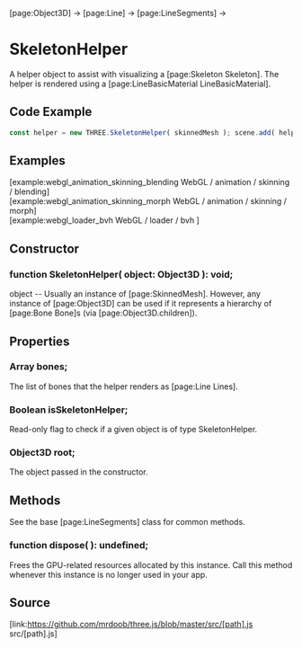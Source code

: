[page:Object3D] → [page:Line] → [page:LineSegments] →

# SkeletonHelper

A helper object to assist with visualizing a [page:Skeleton Skeleton]. The
helper is rendered using a [page:LineBasicMaterial LineBasicMaterial].

## Code Example

  
```ts  
const helper = new THREE.SkeletonHelper( skinnedMesh ); scene.add( helper );  
```  

## Examples

[example:webgl_animation_skinning_blending WebGL / animation / skinning /
blending]  
[example:webgl_animation_skinning_morph WebGL / animation / skinning / morph]  
[example:webgl_loader_bvh WebGL / loader / bvh ]

## Constructor

###  function SkeletonHelper( object: Object3D ): void;

object -- Usually an instance of [page:SkinnedMesh]. However, any instance of
[page:Object3D] can be used if it represents a hierarchy of [page:Bone Bone]s
(via [page:Object3D.children]).

## Properties

###  Array bones;

The list of bones that the helper renders as [page:Line Lines].

###  Boolean isSkeletonHelper;

Read-only flag to check if a given object is of type SkeletonHelper.

###  Object3D root;

The object passed in the constructor.

## Methods

See the base [page:LineSegments] class for common methods.

###  function dispose( ): undefined;

Frees the GPU-related resources allocated by this instance. Call this method
whenever this instance is no longer used in your app.

## Source

[link:https://github.com/mrdoob/three.js/blob/master/src/[path].js
src/[path].js]

